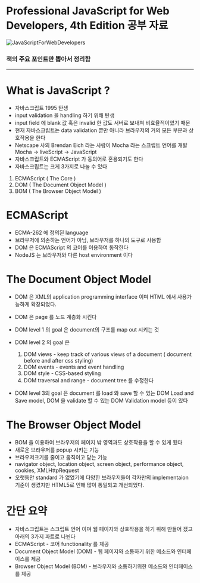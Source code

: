 # Professional JavaScript for Web Developers, 4th Edition 공부 자료

![JavaScriptForWebDevelopers](https://user-images.githubusercontent.com/51187508/104849536-8aae2100-592d-11eb-8098-70236d364e1a.jpg)

### 책의 주요 포인트만 뽑아서 정리함

---


# What is JavaScript ?

- 자바스크립트 1995 탄생
- input validation 을 handling 하기 위해 탄생
- input field 에 blank 값 혹은 invalid 한 값도 서버로 보내져 비효율적이였기 때문
- 현재 자바스크립트는 data validation 뿐만 아니라 브라우저의 거의 모든 부분과 상호작용을 한다
- Netscape 사의 Brendan Eich 라는 사람이 Mocha 라는 스크립트 언어를 개발 Mocha → liveScript → JavaScript
- 자바스크립트와 ECMAScript 가 동의어로 혼용되기도 한다
- 자바스크립트는 크게 3가지로 나눌 수 있다
1. ECMAScript ( The Core )
2. DOM ( The Document Object Model )
3. BOM ( The Browser Object Model )

# ECMAScript

- ECMA-262 에 정의된 language
- 브라우저에 의존하는 언어가 아님, 브라우저를 하나의 도구로 사용함
- DOM 은 ECMAScript 의 코어를 이용하여 동작한다
- NodeJS 는 브라우저와 다른 host environment 이다

# The Document Object Model

- DOM 은 XML의 application programming interface 이며 HTML 에서 사용가능하게 확장되었다.
- DOM 은 page 를 노드 계층화 시킨다
- DOM level 1 의 goal 은 document의 구조를 map out 시키는 것
- DOM level 2 의 goal 은
    1. DOM views - keep track of various views of a document ( document before and after css styling)
    2. DOM events - events and event handling
    3. DOM style - CSS-based styling
    4. DOM traversal and range - document tree 를 수정한다 

- DOM level 3의 goal 은 document 를 load 와 save 할 수 있는 DOM Load and Save model, DOM 을 validate 할 수 있는 DOM Validation model 등이 있다

# The Browser Object Model

- BOM 을 이용하여 브라우저의 페이지 밖 영역과도 상호작용을 할 수 있게 됬다
- 새로운 브라우저를 popup 시키는 기능
- 브라우저크기를 줄이고 움직이고 닫는 기능
- navigator object, location object, screen object, performance object, cookies, XMLHttpRequest
- 오랫동안 standard 가 없었기에 다양한 브라우저들이 각자만의 implementaion 기준이 생겼지만 HTML5로 인해 많이 통일되고 개선되었다.

# 간단 요약

- 자바스크립트는 스크립트 언어 이며 웹 페이지와 상호작용을 하기 위해 만들어 졌고 아래의 3가지 파트로 나뉜다
- ECMAScript - 코어 functionality 를 제공
- Document Object Model (DOM) - 웹 페이지와 소통하기 위한 메소드와 인터페이스를 제공
- Browser Object Model (BOM) - 브라우저와 소통하기위한 메소드와 인터페이스를 제공

# <Script> Element

- 자바스크립트를 HTML 에 insert 하기 위한 primary 방식이다
- 네트스케이프가 개발함
- 훗날 HTML 의 스팩에 추가됨
- 총 6가지의 attributes 들이 있음
    1. async - script가 다운로드 진행 하는 동시에 다른 작업도 동시에 하기 위해  ( Optional )
    2. charset - character set of code 잘 안쓰임 (Optional)
    3. crossorigin - CORS 세팅, 사용하지 않는 방식이 default, crossorigin="use-credentials" 는 앞으로 나갈 요청에 credentials 값이 포함 될것이라는 플래그 값이다. (Optional)
    4. defer - Document의 contents 가 파싱이 완료되며 display가 잘 될때까지 스크립트의 실행을 지연시키는 것
    5. integrity - verification of Subresource Integrity (SRI) 를 허락 by checking the resources against provided cryptographic signature.  
    6. language - 코드 블록이 사용하는  스크립트 언어를 표시 ( deprecated )
    7. src - 코드 형식의 external file 을 사용할다는 표시 (Optional)
    8. type - language를 대체함, 코드 블록에서 사용하는 content type ( a.k.a MIME type ) 을 표시함, 전통적으로 해당 값은 text/javascript , text/exmascript 였다. 둘다 deprecated. 자바스크립트 파일은 보통 application/x-javascript 타입이다. 

- <script> 는 페이지에 직접적으로 embed 될 수 있으며 external file 에서 불러올 수 있다
- <script> element 안에 있는 자바스크립트 코드는 위에서 아래로 interpret 된다.
- 예를 들어 정의한 function은 interpret 되어 인터프리터 환경 속에 저장된다. 나머지 page content 는 <script>안에 있는 코드들이 모두 평가될때 까지 load 되지 않는다.
- <script src = "example.js" /> 처럼 script 닫기 태그를 생략하고 하나로 퉁치는 것은 피해야한다. 해당 방식을 다루지 않는 브라우저들이 있다 특히나 인터넷 익스플로러
    
# 태그 위치

전통적으로 <script> 엘리먼트는 <head> 엘리먼트 안에서 CSS file 과 함께 위치했었지만 그 뜻은 페이지가 렌더링을 시작하기 전에 ( 렌더링은 브라우저가 <body> 태그를 받을떄 시작한다 ) 모든 자바스크립트 코드가 다운로드 되고 파싱이 되고 interpre 가 된다는 의미이다. 만약 자바스크립트 코드의 양이 많다면 페이지가 렌더링 될떄 인지할만한 지연이 일어날것이다. 이러한 이유때문에 modern web application 에서는 <body>태그 안에 위치 한다. ( 자바스크립 코드가 processed 되기 전에 페이지가 모두 렌더링 된다) 사용자 입장에서 더 좋은 경험을 제공 받는다. 

# Dynamic Script Loading

<script> 태그로 자바스크립트 자원을 불러오는 것으로 국한되어 있지 않다. DOM API 를 사용해서 불러오는 방법도 있다. 

<pre><code>
let script = document.createElement('script');
script.scr = 'gibbersh.js';
document.head.appendChild(scipt);
</code></pre>

하지만 이러한 방식은 브라우저 preloaders 가 알지 못한다. 그렇기 때문에 자원을 fetch 하는 queue의 우선순위에 지장을 준다. 아래와 같은 방식으로 preloaders 에 해당 스크립트를 사용할것이라고  인지 시켜줄 수 있다. 

```jsx
<link rel="subresource" href="gibberish.js">
```

# <noscript>

```jsx
<body>
 <noscript>
  <p>This page requires a Javascript-enabled browser.</p>
 </noscript>
</body>
```

해당 메시지는 오직 자바스크립트를 지원하지 않는 브라우저 환경에서만 보인다. 

# 간단 요약

- 자바스크립트는 <script> 엘리먼트를 통해 HTML 페이지에 insert 된다
- HTML페이지에 직접 인라인 형식으로 마크업과 같이 있을 수 있거나 외부 파일에서 불러올 수 있다
- async 속성은 다른 스크립트가 로딩될떄까지 기다린다거나 렌더링을 block 시키지 않는다. 그렇기 떄문에 로딩속도가 더 빠르지만 순서를 보장 못하기 때문에 불러오는 스크립트 간의 의존성이 있는지 확실히  하고 주의해서 사용해야한다.
- defer 속성은 document가 렌더링이 끝날때까지 스크립트의 실행을 지연시켜준다. deffered scrpt 는 순차적으로 실행된다.
- <nosciprt> 엘리먼트는 script를 지원하지 않는 브라우저에서 실행된다. 반대로 말하면 scipt를 지원하는 환경에서는 렌더링 되지 않는다.

# Syntax

## 식별자 (Identifiers)

- first letter은 letter , _ (underscore) , $ (dollar sign)
- 나머지는 letter,  _ (underscore) , $ (dollar sign), numbers
- 식별자엔 다양한 letter, 즉 extended ASCII 혹은 Unicode letter characters를 사용할 수 있지만 을 권고하지는 않음.
- 컨벤션은 카멜케이스

## 주석 (Comments)

- // single line comment
- /* block comment 혹은 
multi-line comment *

## 문장 (Statements)

- 문장은 세미콜론 (; ) 을 끝으로 완료됨

```jsx
let diff = a - b // 권장 안함 
let diff = a - b; // 권장 
```

- 생략때문에 생기는 에러를 사전에 방지할 수 있다. 예를 들어 타이핑이 끝나지 않았다는 것을 알수 있다는 점
- 어떠한 상황에서는 세미콜론을 넣으면 parsers 가 syntax 에러를 바로잡을려고 하기 때문에  퍼포먼스도 증가한다

```jsx
if (test) 
	console.log(test);  // 돌아가지만 비추천 error-prone

if (test) { console.log(test); // 추천
}  
```

- 이 문장에서 code blocks 를 사용하는 것이 더 직관적이며 문장에 무언가가 추가될때 에러를 줄일 수 있다

## 변수 (variables)

- 변수를 생략하고 값을 대입하면 전역 변수로 정의됨 ( not recommended )
- 호이스팅  : interpreter 가 선언된 var 변수들을 해당 scope 에서 가장 위에 배치 시킨다. 중복 선언이 가능하다.
- let 은 블록 scoped, var 은 function scoped

```jsx
if (true) {
	var name ='Paul';
	console.log(name); // Paul
}
console.log(name); // Paul

if (true) {
	let age = 29;
	console.log(age); //29
}
console.log(age); // ReferenceError: age is not defined
```

- age 변수는 if 블록 밖에서 참조 될 수 없음 , 블록 밖 scope 은 다르기 때문
- 블록 scope 은 function scope의 stict 한 부분집합이다
- 떄문에 var의 모든 scope 제한은 let에도 포함된다
- let 은 같은 block scope 안에서 중복 변수 선언 불가능 ( Syntax Error )
- let 은 var 과 다르게 호이스팅이 동작하지 않는다
- var 과 다르게 let은 전역 변수로 선언할지라도 window object 에 속하지 않는다

 

## 데이터 타입 ( Data Type )

- 6개의 simple 데이터 타입이 있다 ( also called primitive types)
- Undefined, Null, Boolean, Number, String, and Symbol
- 1개의 complex 데이터 타입이 있다
- Object

## 연산자 타입 ( Type of Operator )

- ECMAScript 는 loosely typed 이기 때문에 변수의 데이터 타입을 알 수 있는 방법이 있어야한다. typeof 를 사용하여 알 수 있다
- typeof 는 function 이 아닌 연산자 이기 때문에 중괄호가 필요 없다
- typeof null 은 "object"를 반환한다. special value 인 null 은 빈 object 참조 이기 때문이다
- null type 의 값은 empty object pointer 이다. 그렇기 때문에 typeof null 은 object 이다.
- undefined 은 null 로부터 파생되었기 때문에 null == undefined 는 true 가 된다
- 넘버 타입의 소수점 (floating-point value) 는 interger value가 차지하는 메모리보다 두배를 더 차지하지만 자바스크립트는 .0으로 끝나는 소수점을 interger로 변환해서 저장한다

```jsx
//예시
let floatNum = 10.0; // 이 소수점은 integer 10 으로 interpreted 된다 
```

- NaN - 에러는 아니지만 넘버 연산이 실패했다는 뜻
- NaN == NaN 는 false 이며 ECMAScript 는 NaN을 구별 할 수 있는 isNaN() 함수를 제공함
- number() → true 는 1 false 는 0 으로 convert 됨
- number() → null 은 0 , undefined 는 NaN

### String 의 특성

- ECMAScript에서 String 은 immutable 하다 ( 불변 : 생성된 값은 변할 수 없다. 기존 값을 제거하고 새로운 값을 넣어줘야함)

```jsx
let lang = "Java:
lang = lang + "Script";
// 10 charater 크기의 new String 을 만들어서 "Java" 와 "Script" 로 채운 것 
// 그리고 "Java"와 "Script"는 삭제 된다. 
// 이러한 이유 때문에 오래된 브라우저에서는 string concatenation의 비용이 상당하다. 
```

- string conversion → use .toString() . Numbers, booleans, objects, string 에서만 사용 가능하다.
- template literals 는 정확히 말하면 string 이 아니라 string 으로 즉시 평가 되는 자바스크립트의 특별한 문법 표현이다.
- template literals 의 interpolated variables 는 toString() 을 통해 string 으로 변환 된다.

### Template Literal Tag Functions

```jsx
let a = 6;
let b = 9;

function simpleTag(strings, aval, eval, sum) {
	console.log(strings);
	console.log(aval);
	console.log(eval);
	console.log(sum);

	return 'foobar';
}

let untaggedResult = `${ a } + ${ b } = ${ a + b }`;
let taggedResult = simpleTag`${ a } + ${ b } = ${ a + b }`;
// ["", " + ", " = ", ""]
// 6 
// 9 
// 15

console.log(untaggedResult) //"6 + 9 = 15"
console.log(taggedResult); // "foobar"
```

### 심볼 타입 (Symbol Type)

- ECMAScript 6 에서 처음 나옴
- primitive values
- unique and immutable
- 객체(Object) 의 unique 한 속성을 보장하고 싶을때 사용함

```jsx
let sym = Symbol() // symbol 인스턴스화 
typeof sym = symbol // symbol primitive type 
```

- new 키워드로 초기화 시킬 수 없음
- 각자 다른 runtime 간 Sybol 을 공유하거나 사용하고 싶을때 string-keyed global symbol registry 를 사용 할 수 있음

```jsx
let fooGlobalSymbol  = Symbol.for();
console.log(typeof fooGlobalSymbol) // symbol
```

- Symbol.for()의 각각의 string key는  idenpotent ( 연산을 여러번해도 결과가 달라지지 않는 성질) 연산자 성질을 갖고있다.
- 가장 처음에 콜 될때 global runtime registry 를 체크 하고 없다면 new symbol instance를 생성하고 registry에 추가 한다. 만약 체크 했을때 있다면 해당 instance를 재사용 한다.

```jsx
let localSymbol = Symbol('foo');
let globalSymbol = Symbol.for('foo');
console.log(localSymbol === globalSymbol) // false
```

### Symbol.hasInstance

- 해당 부모의 인스턴스인지 알 수 있음

```jsx
function Foo() {
	let f = new Foo();
	console.log(Foo[Symbol.hasInstance](f)); //true
```

### Symbol.iterator

- 객체의 default Iterator 를 반환하는 메소드
- called by for-of statement

### Symbol.match

- Called by String.prototype.match() 메소드

## Object  타입 (Object Type)

- nonspecific groups of data and functionality
- new 연산자를 통해 생성
- 모든 Object 는 다음과 같은 base 속성과 메소드를 가지고 있다
    1. constructor (function)
    2. hasOwnProperty (property name)  
    3. isPrototypeof (object) - 해당 object 가 다른 object의 프로토타입인지 알아보는것
    4. propertyIsEnumerable - for-in statement 로 enumerate 가능한지
    5. toLocaleString() - returns string that is appropriate for the locale of 실행환경
    6. toString() - return string
    7. valueOf() - object 의 value

## 곱셈 연산자

- multiply, divide, modulus.
- empty  string → 0, Boolean value of true → 1
- modulus ( a.k.a remainder )

## 지수 함수 ( Exponential function )

- ECMAScript 7 부터 Math.pow() 는 ** operator 을 따로 갖게 됨

```jsx
console.log(Math.pow(3, 2)l //9
console.log(3 ** 2) //9

let squared = 3;
squared **= 2;
console.log(squared); //9
```

## Equal and Not Equal

- null == undefined → true
- "NaN" == NaN → false
- 5 == NaN → false
- NaN == Nan → false
- false == 0 → true
- true == 1 → true
- null == 0 → false

## Comma Operator

- single statement 로 실행시켜준다

```jsx
let num1 = 1, num2 =2, num3 = 3

let num = (5, 1, 4, 8, 0); // always num becomes 0 
```

## for loop

- 아래와 같이 for-loop 을 while 문과 비슷하게 만들 수 있다

```jsx
let count = 10;
let i = 0;
for (; i < count; ) {
	console.log(i);
	i++;
}
```

- 이러한 유연성 때문에 for statement는 어떠한 언어에서도 쓰인다

## for-in Statement

- 객체에서 문자열로 키가 지정된 모든 열거 가능한 속성에 대해 반복함
- ECMAScript의 Object 프로퍼티의 순서는 보장되어있지 않기때문에 해당 statement도 order는 보장하지 않음

## for-of Statement

- iterable object 에 대해 반복함
- next() 메소드를 통해 order 를 보장함

## Labeled Statement

- 나중에 사용하기 위해 statement 를 label 할 수 있다

```jsx
start: for (let i = 0; i < count; i++ ) {
	console.log(i);
}
```

- 반복문에 레이블을 붙이고 break나 continue 구문을 사용해 반복문의 어느 위치에서 작업을 멈추고 어느 위치에서 다시 수행할지를 알려줄 수 있다.

## Switch Statement

- 원치않는 다음 case statement를 타지 않게 각각의 케이스 안에 break statement 를 넣는것이 가장 좋다
- 자바스크립트의 switch case 는 numbers type 만 되는 많은 언어와 달리 모든 데이터 타입을 받을 수 있다. strings, object 등등
- case 값이 constants 값이 아닌 아래와 같은 표현식이 될 수 있다

```jsx
switch ("hello world") {
	case "hello" + "world":
		console.log("Greeting was found.");
		break;
	default:
		console.log("asdfadf")
}
```

# 간단 요약

- basic type : Undefined, Null, Boolean, Number, String, and Symbol
- 다른 언어와는 다르게 숫자 타입이 integer 와 float 로 나눠져 있지 않고 numbers 하나로 통일됨
- 모든 언어의 기본이 되는 Object 는 complex data type
- strict mode 는 에러를 유발시킬 수 있는 부분들을 미리 차단해주는 제한 방법론
- 반환 값이 없는 함수라도 undefined 라는 special value 를 반환함

# Variables, Scope and Memory

## Primitive과 Reference values

- ECMAScript의 변수는 두가지의 다른 데이터 type 을 가지고 있다.
    1. primitive values 
    2. reference values
- primitive values 는 atomic 한 데이터다
- reference values 는 수많은 values 들로 이루어진 데이터다
- 값이 변수에 할당될떄 자바스크립트 엔진은 이 값이 primitive 인지 reference 인지 판별한다.
- reference values 는 메모리에 저장되는 object 이다.
- 자바스크립트는 메모리에 직접 접근을 하지 못해서 reference (참조) 를 통해서 접근한다.
- 수 많은 언어들은 String이 object이며 reference type 으로 여기는데 ECMAScript는 그렇지 않다.

### Copying values

- Reference Type 은 변수를 복사할 때 주소값을 복사하기 때문에 복사본의 값을 바꾸어도 원본의 값이 바뀐다

### Determining Type

- 연산자 type 은 primitive type 을 가려낼 수 있는 좋은 방법이다. (sting, number, Boolean, undefined 인지)
- type of null is object
- obejct 의 type 을 알아내기 위해선 instanceof operator 를 사용하면 좋다

### 실행 컨텍스트와 스코프

- 웹브라우저 → global context는 window object 이다
- var 키워드로 생성된 전역변수와 함수들은 window 객체의 properties와 함수로 종속된다.
- let과 const 키워드로 생성된 window 객체로 종속되지 않고 해당 스코프체인에 등록된다.
- 실행 컨텍스트가 모든 코드를 실행하고 나면 자신에게 정의 된 모든 변수와 함수를 지운다. 애플리케이션이 종료될때까지 전역 컨텍스트는 지워지지 않는다. ( web page close)
- 함수를 호출할때는 함수 각각의 컨텍스트가 있다.
- 함수가 코드를 실행하면 함수의 컨텍스트가 context stack 으로 push 된다. 함수가 모두 끝나고 나면 stack 가 pop 이 되고 그 전에 실행되던 컨텍스트로 돌아간다.
- 코드가 컨텍스트 안에서 실행되면 변수 객체의 스코프 체인이 생성된다.
- 스코프 체인의 생성 목적은 실행 컨텍스트의 변수와 함수 접근 할때 순차적으로 접근해야 하기 때문이다.
- 전역 컨텍스트 변수 객체는 항상 스코프 체인 마지막이다

### 스코프 체인 Augmentaion

- 2가지 실행 컨텍스트 타입(global , function) 이 있지만 스코프체인의 augmentation을 할 수 있는 다른 방법이 있다.
    1. try-catch 문의 catch 블록 
    2. with 문 

### var 선언

- 호이스팅에 의해서 함수의 가장 윗단이나 전역 스코프의 가장 윗단에 위치하게 됨
- 떄문에 선언이 앞에 안되어 있어도 값을 할당 할 수 있음

### let 선언

- var와 비슷하지만 블록레벨에 스코프 되어 있다.
- 블록 스콥은 중가로 안에 있는 세트 라고 보면 된다.
- var와 다르게 같은 블록 안에서 중복으로 생성 할 수 없다. (syntaxError)
- let 은 기술적으로 자바스크립트 실행환경에서 호이스팅이 되지만 "temporal dead zone" 때문에 선언 전에 사용하는 것이 막혀져 있다. 호이스팅이 var 과 다르게 동작한다.

### const 선언

- const 선언은 primitive 혹은 object 의 top-level 에만 적용된다. 다시 말해 const 선언을 한 object는 다른 참조 값으로 대체 될 수 없지만 object 안에 key들에게까지 적용되지 않는다.
- object 안에 있는 값까지 immutable(불면) 만들고 싶다면 Object.freeze() 를 사용해야한다.

# Garbage Collection (GC)

- 자바스크립트는 garbaged-collected 언어이다.
- 코드 실행시 메모리 관리는 실행환경이 책임 진다는 소리
- 브라우저에서 사용되는 두개의 전통적 방식의 GC 관리법
    1. mark-and-sweep
    2. reference counting

### Mark-and-Sweep

- most popular form of garbage collection
- 변수가 함수안에서 선언되면 컨텍스트 안에 있다고도 표현된다
- 컨텍스트 안에 있는 변수는 메모리 해제가 되어선 안되지만 ( 변수를 언제 또 사용할 지 모르니 ) 컨텍스트에서 벗어난다면 메모리가 해제 된다
- "in-context" 혹은 "out-of-context"
- GC 가 실행될때 메모리에 들어있는 변수들을 모두 마킹한다.
- GC Root들은 힙 외부에서 접근할 수 있는 변수나 오브젝트를 뜻하고 여기서 시작해 모든 오브젝트와 오브젝트들이 참조하는 다른 오브젝트들을 탐색해서 mark 한다 (mark)
- 그리고 GC가 힙 내부를 돌면서 Mark 되지 않은 메모리를 reclaim 한다. (sweep)

### Reference Counting

- less popular type of garbage collection
- 모든 값은 자신이 참조하는 모든것을 기록한다
- 변수가 선언되고 참조값이 할당되면 reference count는 1이다.
- 같은 값에 다른 변수가 항당되면 reference count는 늘어난다.
- 막얀 참주된 변수값이 다른 값으로 overwritten 이 된다면 reference count 는 줄어든다.
- reference count 가 0이 된다면 메모리를 안전하게 해제할 수 있다.

```jsx
// reference counting 방식의 문제점 

function problem() {
	let objectA = new Object();
	let objectB = new Object();

	objectA.someOtherObject = objectB;
	objectB.anotherObject = objectA;
}

// 각각의 objectA 와 objectB는 각자를 참조하고 있고 reference count 는 2이다. 
// mark-and-sweep system에서는 이 두 object는 함수가 실행된 후 scope에서 사라지니 문제가 없다.
// 하지만 reference counting 방식에선 함수가 종료되도 계속해서 종료 하기 때문에 reference count 가 절대로 0 이 될 수 없음으로 
// 무한 반복 되어 메모리 해제가 되지 않고  낭비가 될것이다. 
```

### 메모리 해제 예시

```jsx
let element = document.getElementById("some_element");
let myObject = new Object();
myObject.element = element;
element.someObject = myObject;
```

위의 코드를 보면 DOM element 와 native JavaScript 객체인 myObject 는 서로를 참조(순환 참조) 하고 있다. myObject 변수는 element를 가르키는 element 속성을 지녔고, element 변수는 myObject를 가르키는 someObject 라는 속성을 지녔다. 이런 순환 참조 때문에 해당 DOM element가 페이지에서 사라지더라도 메모리 reclaimed (재할당) 을 할 수 없다.

이러한 낭비를 해결하기 위해서는 사용을 끝낸 native JavaScript 객체와 DOM elements 의 참조 관계를 끊어 주어야 한다. 

```jsx
myObject.element = null;
element.someObject = null;
```

변수에 null 값을 할당하면 변수와 참조하고 있던 값을 끊어 줄 수 있다. Garbage Collector 가 실행될 때 이 값은 삭제되고 메모리는 재할당 된다.

### Performance

Garbage collector는 주기적으로 실행되고 변수가 많이 할당 되어 있는 메모리에선 비용이 많이 들기 때문에 시행 타이밍이 중요하다. 예를 들어 모바일기기의 시스템 메모리는 굉장히 한정적이기 때문에 garbage collection은 기기의 속도와 랜더링 속도에 지장을 줄 수 있다. Garbage collection은 언제 실행될지 모르기 때문에 garbarge collection이 빠르고 최적의 상태로 지나갈 수 있게 코드를 잘 organize 하는것이 best strategy 이다.### 메모리 관리

### 메모리 관리

GC 프로그래밍 환경에서는 개발자는 메모리 관리에 신경쓰지 않아도 되지만 자바스크립트가 특별한 환경에서 실행될때는 신경을 써야 한다. 브라우저에서 사용가능한 메모리의 양은 데스크톱 어플리케이션보다 현저하게 낮다. (mobile 브라우저는 훨씬 심하게 좋지 않다). 변수 할당과 콜 스택과 싱글스레드안에서 실행되는 statement 들이 영향을 받을 수 있다. 

메모리 관리에 가장 좋은 방법은 코드 실행에 필수적인 데이터만 사용하는 것이다. 데이터가 더이상 필수적이지 않을때, null 처리를 해주는 것이 좋다. 참조를 끊어주는 것이 좋다. (it is call dereferencing). 보통 전역 값이나 전역 객체의 property에 해당한다. 로컬 변수는 context 밖으로 나갈 시 자동으로 dereferenced 되기 때문에이다. 

```jsx
function createPerson(name) {
	let localPerson = new Object();
	localPerson.name = name;
	return localPerson;
}

let globalPerson = createPerson("Nicholas");

// do something with globalPerson

globalPerson = null;
```

위의 코드에서 globalPerson 변수는 createPerson() 의 return 값이 할당 되어 있다. createPerson() 안에는 localPerson 이 객체를 만들고 name property를 추가한다. localPerson 변수는 return 되고 globalPerson에 할당된다. localPerson 은 createPerson()의 실행이 끝나면 context에서 나가기 때문에 따로 dereferencing 을 해줄 필요가 없다. 하지만 globalPerson은 전역변수 이기때문에 사용하지 않는다면 null 값을 할당해주면서 dereferencing 을 해줄 필요가 있다. 

### const 와 let 선언은 performance를 증가시켜준다

- const 와 let 키워드는 코드스타일을 세련되게 만들어 줄뿐더러 garbage collection 프로세스에도 도움이 된다.  garbage collection은 var선언의 함수 스코프보다 const , let의 블록 스코프에 더 빨리 접근한다.

